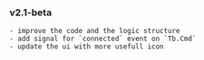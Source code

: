 ### v2.1-beta
    - improve the code and the logic structure
    - add signal for `connected` event on `Tb.Cmd`
    - update the ui with more usefull icon
